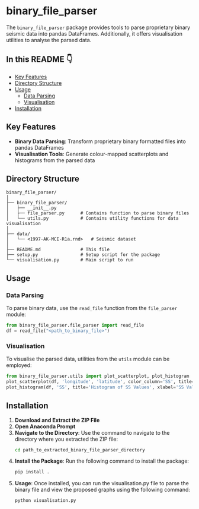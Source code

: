 # binary_file_parser

The `binary_file_parser` package provides tools to parse proprietary binary seismic data into pandas DataFrames. Additionally, it offers visualisation utilities to analyse the parsed data.

## In this README :point_down:

- [Key Features](#key-features)
- [Directory Structure](#directory-structure)
- [Usage](#usage)
  - [Data Parsing](#data-parsing)
  - [Visualisation](#visualisation)
- [Installation](#installation)

## Key Features

- **Binary Data Parsing**: Transform proprietary binary formatted files into pandas DataFrames
- **Visualisation Tools**: Generate colour-mapped scatterplots and histograms from the parsed data

## Directory Structure

```
binary_file_parser/
│
├── binary_file_parser/
│   ├── __init__.py
│   ├── file_parser.py      # Contains function to parse binary files
│   └── utils.py            # Contains utility functions for data visualisation
│
├── data/
│   └── <1997-AK-MCE-R1a.rnd>   # Seismic dataset
│
├── README.md               # This file
├── setup.py                # Setup script for the package
└── visualisation.py        # Main script to run
```


## Usage

### Data Parsing

To parse binary data, use the `read_file` function from the `file_parser` module:

```python
from binary_file_parser.file_parser import read_file
df = read_file("<path_to_binary_file>")
```

### Visualisation

To visualise the parsed data, utilities from the `utils` module can be employed:

```python
from binary_file_parser.utils import plot_scatterplot, plot_histogram
plot_scatterplot(df, 'longitude', 'latitude', color_column='SS', title='Geospatial Distribution (Coloured by SS values)', xlabel='Longitude', ylabel='Latitude')
plot_histogram(df, 'SS', title='Histogram of SS Values', xlabel='SS Value', bins=30)
```

## Installation

1. **Download and Extract the ZIP File**
2. **Open Anaconda Prompt**
3. **Navigate to the Directory**:
   Use the command to navigate to the directory where you extracted the ZIP file:
   ```bash
   cd path_to_extracted_binary_file_parser_directory
   ```
4. **Install the Package**:
   Run the following command to install the package:
   ```bash
   pip install .
   ```
5. **Usage**:
   Once installed, you can run the visualisation.py file to parse the binary file and view the proposed graphs using the following command:
   ```bash
   python visualisation.py
   ```